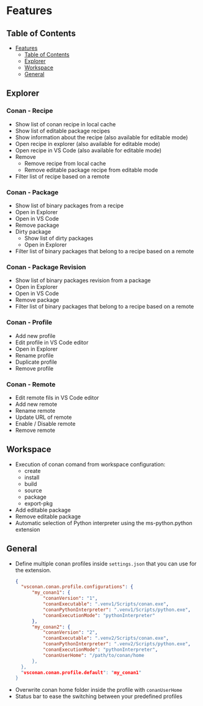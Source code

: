 # Features

## Table of Contents
- [Features](#features)
  - [Table of Contents](#table-of-contents)
  - [Explorer](#explorer)
  - [Workspace](#workspace)
  - [General](#general)

## Explorer
### Conan - Recipe
* Show list of conan recipe in local cache
* Show list of editable package recipes
* Show information about the recipe (also available for editable mode)
* Open recipe in explorer (also available for editable mode)
* Open recipe in VS Code (also available for editable mode)
* Remove
  * Remove recipe from local cache
  * Remove editable package recipe from editable mode
* Filter list of recipe based on a remote
  
### Conan - Package
* Show list of binary packages from a recipe
* Open in Explorer
* Open in VS Code
* Remove package
* Dirty package
  * Show list of dirty packages
  * Open in Explorer
* Filter list of binary packages that belong to a recipe based on a remote

### Conan - Package Revision
* Show list of binary packages revision from a package
* Open in Explorer
* Open in VS Code
* Remove package
* Filter list of binary packages that belong to a recipe based on a remote

### Conan - Profile
* Add new profile
* Edit profile in VS Code editor
* Open in Explorer
* Rename profile
* Duplicate profile 
* Remove profile

### Conan - Remote
* Edit remote fils in VS Code editor
* Add new remote
* Rename remote
* Update URL of remote
* Enable / Disable remote
* Remove remote

## Workspace
* Execution of conan comand from workspace configuration:
  * create
  * install
  * build
  * source
  * package
  * export-pkg
* Add editable package
* Remove editable package
* Automatic selection of Python interpreter using the ms-python.python extension

## General
* Define multiple conan profiles inside `settings.json` that you can use for the extension.
  ```json
  {
    "vsconan.conan.profile.configurations": {
        "my_conan1": {
            "conanVersion": "1",
            "conanExecutable": ".venv1/Scripts/conan.exe",
            "conanPythonInterpreter": ".venv1/Scripts/python.exe",
            "conanExecutionMode": "pythonInterpreter"
        },
        "my_conan2": {
            "conanVersion": "2",
            "conanExecutable": ".venv2/Scripts/conan.exe",
            "conanPythonInterpreter": ".venv2/Scripts/python.exe",
            "conanExecutionMode": "pythonInterpreter",
            "conanUserHome": "/path/to/conan/home
        },
    },
    "vsconan.conan.profile.default": "my_conan1"
  }
  ```
* Overwrite conan home folder inside the profile with `conanUserHome`
* Status bar to ease the switching between your predefined profiles